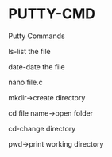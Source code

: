 # PUTTY-CMD

Putty Commands

ls-list the file 

date-date the file

nano file.c

mkdir->create directory

cd file name->open folder

cd-change directory

pwd->print working directory


